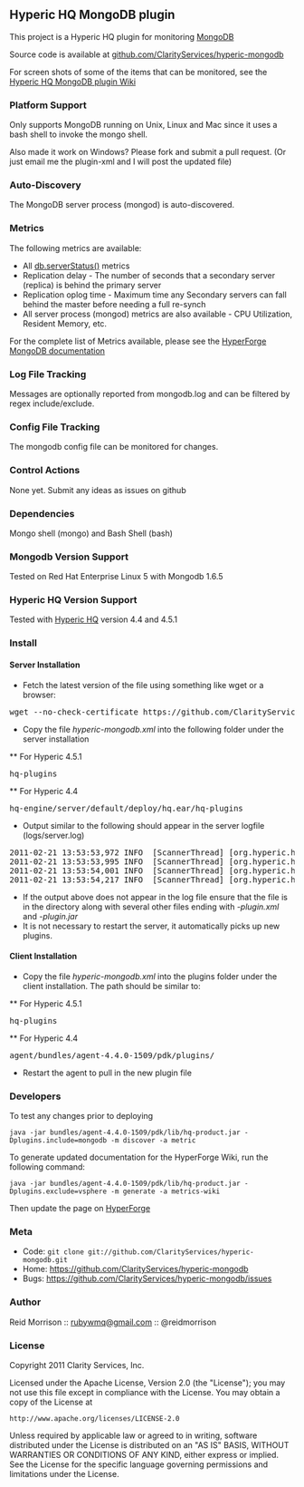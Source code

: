 ## Hyperic HQ MongoDB plugin

This project is a Hyperic HQ plugin for monitoring [MongoDB](http://www.mongodb.org/)

Source code is available at [github.com/ClarityServices/hyperic-mongodb](https://github.com/ClarityServices/hyperic-mongodb)

For screen shots of some of the items that can be monitored, see the [Hyperic HQ MongoDB plugin Wiki](https://github.com/ClarityServices/hyperic-mongodb/wiki)

### Platform Support

Only supports MongoDB running on Unix, Linux and Mac since it uses a bash shell to invoke the mongo shell.

Also made it work on Windows? Please fork and submit a pull request. (Or just email me the plugin-xml and I will post the updated file)

### Auto-Discovery

The MongoDB server process (mongod) is auto-discovered.

### Metrics

The following metrics are available:

* All [db.serverStatus()](http://www.mongodb.org/display/DOCS/serverStatus) metrics
* Replication delay - The number of seconds that a secondary server (replica) is behind the primary server
* Replication oplog time - Maximum time any Secondary servers can fall behind the master before needing a full re-synch
* All server process (mongod) metrics are also available - CPU Utilization, Resident Memory, etc.

For the complete list of Metrics available, please see the [HyperForge MongoDB documentation](http://support.hyperic.com/display/hypcomm/MongoDB)

### Log File Tracking

Messages are optionally reported from mongodb.log and can be filtered by
regex include/exclude.

### Config File Tracking

The mongodb config file can be monitored for changes.

### Control Actions

None yet. Submit any ideas as issues on github

### Dependencies

Mongo shell (mongo) and Bash Shell (bash)

### Mongodb Version Support

Tested on Red Hat Enterprise Linux 5 with Mongodb 1.6.5

### Hyperic HQ Version Support

Tested with [Hyperic HQ](http://www.hyperic.com/) version 4.4 and 4.5.1

### Install

#### Server Installation

* Fetch the latest version of the file using something like wget or a browser:
<pre>
wget --no-check-certificate https://github.com/ClarityServices/hyperic-mongodb/raw/master/mongodb-plugin.xml
</pre>
* Copy the file _hyperic-mongodb.xml_ into the following folder under the server installation

** For Hyperic 4.5.1
<pre>
hq-plugins
</pre>
** For Hyperic 4.4
<pre>
hq-engine/server/default/deploy/hq.ear/hq-plugins
</pre>
* Output similar to the following should appear in the server logfile (logs/server.log)
<pre>
2011-02-21 13:53:53,972 INFO  [ScannerThread] [org.hyperic.hq.product.server.mbean.ProductPluginDeployer@654] HQ plugin mongodb-plugin.xml undeployed
2011-02-21 13:53:53,995 INFO  [ScannerThread] [org.hyperic.hq.product.server.mbean.ProductPluginDeployer@654] HQ plugin mongodb registered
2011-02-21 13:53:54,001 INFO  [ScannerThread] [org.hyperic.hq.product.server.session.ProductManagerEJBImpl@320] mongodb unknown -- registering
2011-02-21 13:53:54,217 INFO  [ScannerThread] [org.hyperic.hq.product.server.mbean.ProductPluginDeployer@654] HQ plugin mongodb deployed
</pre>
* If the output above does not appear in the log file ensure that the file is in the directory
along with several other files ending with _-plugin.xml_ and _-plugin.jar_
* It is not necessary to restart the server, it automatically picks up new plugins.

#### Client Installation

* Copy the file _hyperic-mongodb.xml_ into the plugins folder under the client installation. The path should be similar to:

** For Hyperic 4.5.1
<pre>
hq-plugins
</pre>

** For Hyperic 4.4
<pre>
agent/bundles/agent-4.4.0-1509/pdk/plugins/
</pre>
* Restart the agent to pull in the new plugin file

### Developers

To test any changes prior to deploying

    java -jar bundles/agent-4.4.0-1509/pdk/lib/hq-product.jar -Dplugins.include=mongodb -m discover -a metric

To generate updated documentation for the HyperForge Wiki, run the following command:

    java -jar bundles/agent-4.4.0-1509/pdk/lib/hq-product.jar -Dplugins.exclude=vsphere -m generate -a metrics-wiki

Then update the page on [HyperForge](http://support.hyperic.com/display/hypcomm/MongoDB)

### Meta

* Code: `git clone git://github.com/ClarityServices/hyperic-mongodb.git`
* Home: <https://github.com/ClarityServices/hyperic-mongodb>
* Bugs: <https://github.com/ClarityServices/hyperic-mongodb/issues>

### Author

Reid Morrison :: rubywmq@gmail.com :: @reidmorrison

### License

Copyright 2011 Clarity Services, Inc.

Licensed under the Apache License, Version 2.0 (the "License");
you may not use this file except in compliance with the License.
You may obtain a copy of the License at

    http://www.apache.org/licenses/LICENSE-2.0

Unless required by applicable law or agreed to in writing, software
distributed under the License is distributed on an "AS IS" BASIS,
WITHOUT WARRANTIES OR CONDITIONS OF ANY KIND, either express or implied.
See the License for the specific language governing permissions and
limitations under the License.
